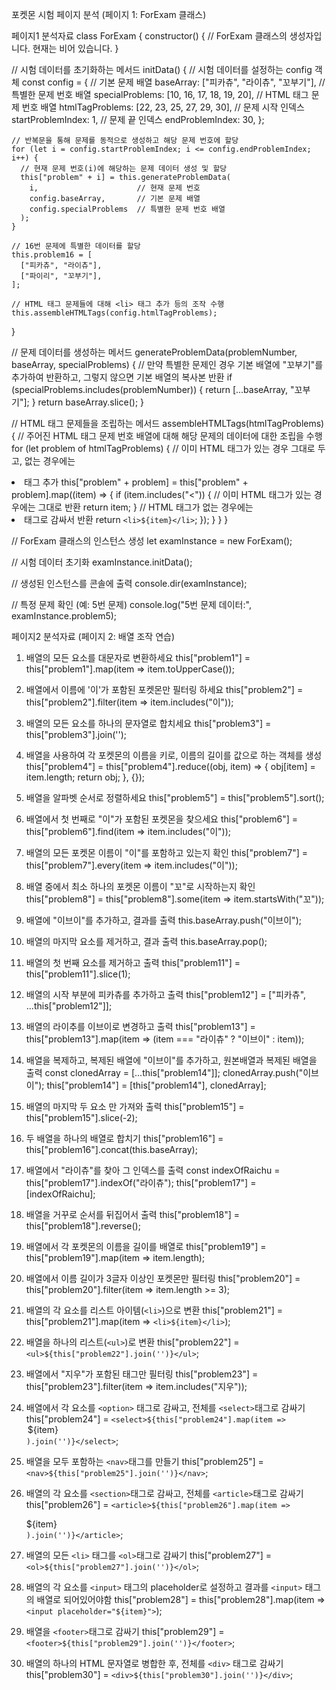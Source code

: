 포켓몬 시험 페이지 분석 (페이지 1: ForExam 클래스)

페이지1 분석자료
class ForExam {
  constructor() {
    // ForExam 클래스의 생성자입니다. 현재는 비어 있습니다.
  }

  // 시험 데이터를 초기화하는 메서드
  initData() {
    // 시험 데이터를 설정하는 config 객체
    const config = {
      // 기본 문제 배열
      baseArray: ["피카츄", "라이츄", "꼬부기"],
      // 특별한 문제 번호 배열
      specialProblems: [10, 16, 17, 18, 19, 20],
      // HTML 태그 문제 번호 배열
      htmlTagProblems: [22, 23, 25, 27, 29, 30],
      // 문제 시작 인덱스
      startProblemIndex: 1,
      // 문제 끝 인덱스
      endProblemIndex: 30,
    };

    // 반복문을 통해 문제를 동적으로 생성하고 해당 문제 번호에 할당
    for (let i = config.startProblemIndex; i <= config.endProblemIndex; i++) {
      // 현재 문제 번호(i)에 해당하는 문제 데이터 생성 및 할당
      this["problem" + i] = this.generateProblemData(
        i,                      // 현재 문제 번호
        config.baseArray,       // 기본 문제 배열
        config.specialProblems  // 특별한 문제 번호 배열
      );
    }

    // 16번 문제에 특별한 데이터를 할당
    this.problem16 = [
      ["피카츄", "라이츄"],
      ["파이리", "꼬부기"],
    ];

    // HTML 태그 문제들에 대해 <li> 태그 추가 등의 조작 수행
    this.assembleHTMLTags(config.htmlTagProblems);
  }

  // 문제 데이터를 생성하는 메서드
  generateProblemData(problemNumber, baseArray, specialProblems) {
    // 만약 특별한 문제인 경우 기본 배열에 "꼬부기"를 추가하여 반환하고, 그렇지 않으면 기본 배열의 복사본 반환
    if (specialProblems.includes(problemNumber)) {
      return [...baseArray, "꼬부기"];
    }
    return baseArray.slice();
  }

  // HTML 태그 문제들을 조립하는 메서드
  assembleHTMLTags(htmlTagProblems) {
    // 주어진 HTML 태그 문제 번호 배열에 대해 해당 문제의 데이터에 대한 조립을 수행
    for (let problem of htmlTagProblems) {
      // 이미 HTML 태그가 있는 경우 그대로 두고, 없는 경우에는 <li> 태그 추가
      this["problem" + problem] = this["problem" + problem].map((item) => {
        if (item.includes("<")) {
          // 이미 HTML 태그가 있는 경우에는 그대로 반환
          return item;
        }
        // HTML 태그가 없는 경우에는 <li> 태그로 감싸서 반환
        return `<li>${item}</li>`;
      });
    }
  }
}

// ForExam 클래스의 인스턴스 생성
let examInstance = new ForExam(); 

// 시험 데이터 초기화
examInstance.initData();

// 생성된 인스턴스를 콘솔에 출력
console.dir(examInstance);

// 특정 문제 확인 (예: 5번 문제)
console.log("5번 문제 데이터:", examInstance.problem5);




페이지2 분석자료 (페이지 2: 배열 조작 연습)

1. 배열의 모든 요소를 대문자로 변환하세요
   this["problem1"] = this["problem1"].map(item => item.toUpperCase());

2. 배열에서 이름에 '이'가 포함된 포켓몬만 필터링 하세요
   this["problem2"] = this["problem2"].filter(item => item.includes("이"));

3. 배열의 모든 요소를 하나의 문자열로 합치세요
   this["problem3"] = this["problem3"].join('');

4. 배열을 사용하여 각 포켓몬의 이름을 키로, 이름의 길이를 값으로 하는 객체를 생성
   this["problem4"] = this["problem4"].reduce((obj, item) => {
     obj[item] = item.length;
     return obj;
   }, {});

5. 배열을 알파벳 순서로 정렬하세요
   this["problem5"] = this["problem5"].sort();

6. 배열에서 첫 번째로 "이"가 포함된 포켓몬을 찾으세요
   this["problem6"] = this["problem6"].find(item => item.includes("이"));

7. 배열의 모든 포켓몬 이름이 "이"를 포함하고 있는지 확인
   this["problem7"] = this["problem7"].every(item => item.includes("이"));

8. 배열 중에서 최소 하나의 포켓몬 이름이 "꼬"로 시작하는지 확인
   this["problem8"] = this["problem8"].some(item => item.startsWith("꼬"));

9. 배열에 "이브이"를 추가하고, 결과를 출력
   this.baseArray.push("이브이");

10. 배열의 마지막 요소를 제거하고, 결과 출력
    this.baseArray.pop();

11. 배열의 첫 번째 요소를 제거하고 출력
    this["problem11"] = this["problem11"].slice(1);

12. 배열의 시작 부분에 피카츄를 추가하고 출력
    this["problem12"] = ["피카츄", ...this["problem12"]];

13. 배열의 라이추를 이브이로 변경하고 출력
    this["problem13"] = this["problem13"].map(item => (item === "라이츄" ? "이브이" : item));

14. 배열을 복제하고, 복제된 배열에 "이브이"를 추가하고, 원본배열과 복제된 배열을 출력
    const clonedArray = [...this["problem14"]];
    clonedArray.push("이브이");
    this["problem14"] = [this["problem14"], clonedArray];

15. 배열의 마지막 두 요소 만 가져와 출력
    this["problem15"] = this["problem15"].slice(-2);

16. 두 배열을 하나의 배열로 합치기
    this["problem16"] = this["problem16"].concat(this.baseArray);

17. 배열에서 "라이츄"를 찾아 그 인덱스를 출력
    const indexOfRaichu = this["problem17"].indexOf("라이츄");
    this["problem17"] = [indexOfRaichu];

18. 배열을 거꾸로 순서를 뒤집어서 출력
    this["problem18"] = this["problem18"].reverse();

19. 배열에서 각 포켓몬의 이름을 길이를 배열로
    this["problem19"] = this["problem19"].map(item => item.length);

20. 배열에서 이름 길이가 3글자 이상인 포켓몬만 필터링
    this["problem20"] = this["problem20"].filter(item => item.length >= 3);

21. 배열의 각 요소를 리스트 아이템(`<li>`)으로 변환
    this["problem21"] = this["problem21"].map(item => `<li>${item}</li>`);

22. 배열을 하나의 리스트(`<ul>`)로 변환
    this["problem22"] = `<ul>${this["problem22"].join('')}</ul>`;

23. 배열에서 "지우"가 포함된 태그만 필터링
    this["problem23"] = this["problem23"].filter(item => item.includes("지우"));

24. 배열에서 각 요소를 `<option>` 태그로 감싸고, 전체를 `<select>`태그로 감싸기
    this["problem24"] = `<select>${this["problem24"].map(item => `<option>${item}</option>`).join('')}</select>`;

25. 배열을 모두 포함하는 `<nav>`태그를 만들기
    this["problem25"] = `<nav>${this["problem25"].join('')}</nav>`;

26. 배열의 각 요소를 `<section>`태그로 감싸고, 전체를 `<article>`태그로 감싸기
    this["problem26"] = `<article>${this["problem26"].map(item => `<section>${item}</section>`).join('')}</article>`;

27. 배열의 모든 `<li>` 태그를 `<ol>`태그로 감싸기
    this["problem27"] = `<ol>${this["problem27"].join('')}</ol>`;

28. 배열의 각 요소를 `<input>` 태그의 placeholder로 설정하고 결과를 `<input>` 태그의 배열로 되어있어야함
    this["problem28"] = this["problem28"].map(item => `<input placeholder="${item}">`);

29. 배열을 `<footer>`태그로 감싸기
    this["problem29"] = `<footer>${this["problem29"].join('')}</footer>`;

30. 배열의 하나의 HTML 문자열로 병합한 후, 전체를 `<div>` 태그로 감싸기
    this["problem30"] = `<div>${this["problem30"].join('')}</div>`;
